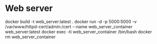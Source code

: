 # Web server

docker build -t web_server:latest .
docker run -d -p 5000:5000 -v /var/www/httpd-cert/admin:/cert --name web_server_container web_server:latest
docker exec -ti web_server_container /bin/bash
docker rm web_server_container
